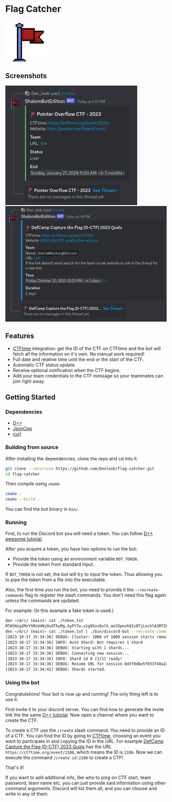 # Flag Catcher

<img src="images/icon/flag_resized.png" width="128" height="128" />

## Screenshots

![Discord embed with information on a live CTF](images/screenshots/live.png)
![Discord embed with information on a CTF that will start soon](images/screenshots/soon.png)

## Features

- [CTFtime](https://ctftime.org/) integration: get the ID of the CTF on CTFtime
    and the bot will fetch all the information on it's own. No manual work required!
- Full date and relative time until the end or the start of the CTF.
- Automatic CTF status update.
- Receive optional notification when the CTF begins.
- Add your team credentials to the CTF message so your teammates can join right away.

## Getting Started

### Dependencies
- [D++](https://dpp.dev/)
- [JsonCpp](https://github.com/open-source-parsers/jsoncpp)
- [curl](https://github.com/curl/curl)

### Building from source
After installing the dependencies, clone the repo and cd into it.
```sh
git clone --recursive https://github.com/Denloob/flag-catcher.git
cd flag-catcher
```
Then compile using `cmake`
```sh
cmake .
cmake --build .
```

You can find the bot binary in `bin/`.

### Running

First, to run the Discord bot you will need a token. You can follow
[D++ awesome tutorial](https://dpp.dev/creating-a-bot-application.html).

After you acquire a token, you have two options to run the bot:
- Provide the token using an environment variable `BOT_TOKEN`.
- Provide the token from standard input.

If `BOT_TOKEN` is not set, the bot will try to input the token. Thus allowing you to pipe the token from a file into the executable.


Also, the first time you run the bot, you need to provide it the `--recreate-commands` flag to register the slash commands.
You don't need this flag again unless the commands are updated.

For example:
(In this example a fake token is used.)
```sh
den ~/d/c/ (main)> cat ./token.txt
MTA5Nzg2MzY5MzU4NjQxOTkyMg.GyPY7w.x1g95vvQxlh_aelDpoxhQIz0TjLechlA3M7ZG4
den ~/d/c/ (main)> cat ./token.txt | ./bin/discord-bot --recreate-commands
[2023-10-17 15:34:36] DEBUG: Cluster: 1000 of 1000 session starts remaining
[2023-10-17 15:34:36] INFO: Auto Shard: Bot requires 1 shard
[2023-10-17 15:34:36] DEBUG: Starting with 1 shards...
[2023-10-17 15:34:36] DEBUG: Connecting new session...
[2023-10-17 15:34:36] INFO: Shard id 0 (1/1) ready!
[2023-10-17 15:34:36] DEBUG: Resume URL for session 8d3f8dbe5f033748a2a82528a0ea2e92 is wss://gateway-us-east1-d.discord.gg (host: gateway-us-east1-d.discord.gg)
[2023-10-17 15:34:41] DEBUG: Shards started.
```

### Using the bot

Congratulations! Your bot is now up and running! The only thing left is to use it.

First invite it to your discord server. You can find how to generate the invite
link the the same [D++ tutorial](https://dpp.dev/creating-a-bot-application.html).
Now open a channel where you want to create the CTF.

To create a CTF use the `/create` slash command. You need to provide an ID of a
CTF. You can find the ID by going to [CTFtime](https://ctftime.org/), choosing
an event you want to participate in and copying the ID in the URL.
For example [DefCamp Capture the Flag (D-CTF) 2023 Quals](https://ctftime.org/event/2106)
has the URL `https://ctftime.org/event/2106`, which means the ID is `2106`.
Now we can execute the command `/create id:2106` to create a CTF!

That's it!

If you want to add additional info, like who to ping on CTF start, team
password, team name etc. you can just provide said information using other
command arguments. Discord will list them all, and you can choose and write in
any of them.
